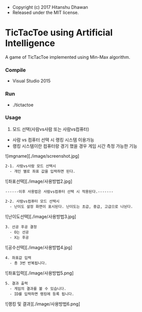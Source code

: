* Copyright (c) 2017 Hitanshu Dhawan
* Released under the MIT license.

TicTacToe using Artificial Intelligence
=======================================
A game of TicTacToe implemented using Min-Max algorithm.

### Compile

- Visual Studio 2015


### Run

- ./tictactoe


### Usage

1. 모드 선택(사람vs사람 또는 사람vs컴퓨터)
  - 사람 vs 컴퓨터 선택 시 랭킹 시스템 이용가능
  - 랭킹 시스템이란 컴퓨터랑 경기 했을 경우 게임 시간 측정 가능한 기능

![imgname][./image/screenshot.jpg]

```
2-1. 사람vs사람 모드 선택시
  - 개인 별로 좌표 값을 입력하면 된다.
  ```
![좌표선택][./image/사용방법2.jpg]
```
------이후 사용법은 사람vs컴퓨터 선택 시 적용된다.-------

2-2. 사람vs컴퓨터 모드 선택시
  - 난이도 설정 화면이 표시된다. 난이도는 초급, 중급, 고급으로 나뉜다. 
  ```
![난이도선택][./image/사용방법3.jpg]
```
3. 선공 후공 결정
  - O는 선공
  - X는 후공
  ```
![공수선택][./image/사용방법4.jpg]
```
4. 좌표값 입력
  - 총 3번 반복됩니다.
  ```
![좌표입력][./image/사용방법5.png]
```
5. 결과 출력
  - 게임의 결과를 볼 수 있습니다.
  - ID를 입력하면 랭킹에 등록 됩니다. 
  ```
![랭킹 및 결과][./image/사용방법6.png]
